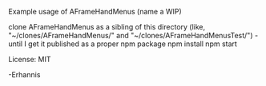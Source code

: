 Example usage of AFrameHandMenus (name a WIP)

clone AFrameHandMenus as a sibling of this directory (like, "~/clones/AFrameHandMenus/" and "~/clones/AFrameHandMenusTest/") - until I get it published as a proper npm package
npm install
npm start

License: MIT

-Erhannis